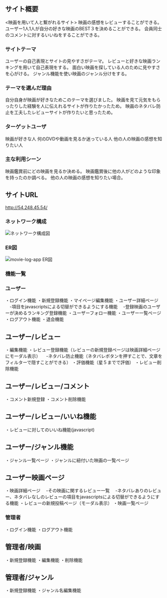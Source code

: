 # <movie-log-app>

## サイト概要
<映画を用いて人と繋がれるサイト>
映画の感想をレビューすることができる。
ユーザー1人1人が自分の好きな映画のBEST３を決めることができる。
会員同士のコメントに対するいいねをすることができる。

### サイトテーマ
ユーザーの自己表現とサイトの見やすさがテーマ。
レビューと好きな映画ランキングを用いて自己表現をする。
面白い映画を探している人のために見やすさを心がける。
ジャンル機能を使い映画のジャンル分けをする。

### テーマを選んだ理由
自分自身が映画が好きなためこのテーマを選びました。
映画を見て元気をもらったりした経験を人に伝えれるサイトが作りたかったため。
映画のネタバレ防止を工夫したレビューサイトが作りたいと思ったため。

### ターゲットユーザ
映画が好きな人
何のDVDや動画を見るか迷っている人
他の人の映画の感想を知りたい人

### 主な利用シーン
映画鑑賞前にどの映画を見るか決める。
映画鑑賞後に他の人がどのような印象を持ったのか調べる。
他の人の映画の感想を知りたい場合。

## サイトURL
http://54.248.45.54/

### ネットワーク構成
![ネットワーク構成図](https://user-images.githubusercontent.com/59969400/87900197-9d36c300-ca8e-11ea-8c98-9e2b247243bd.png)

### ER図
![movie-log-app ER図](https://user-images.githubusercontent.com/59969400/87900877-88f3c580-ca90-11ea-9c85-eabff7114e7d.png)

### 機能一覧

### ユーザー
・ログイン機能
・新規登録機能
・マイページ編集機能
・ユーザー詳細ページ
　-項目をjavascriptsによる切替ができるようにする機能
　-登録映画のユーザーが決めるランキング登録機能
・ユーザーフォロー機能
・ユーザー一覧ページ
・ログアウト機能
・退会機能
## ユーザー/レビュー
・編集機能
・レビュー登録機能（レビューの新規登録ページは映画詳細ページにモーダル表示）
　-ネタバレ防止機能（ネタバレボタンを押すことで、文章をフィルターで隠すことができる）
・評価機能（星５までで評価）
・レビュー削除機能
## ユーザー/レビュー/コメント
・コメント新規登録
・コメント削除機能
## ユーザー/レビュー/いいね機能
・レビューに対してのいいね機能(javascript)
## ユーザー/ジャンル機能
・ジャンル一覧ページ
・ジャンルに紐付いた映画の一覧ページ
## ユーザー映画ページ
・映画詳細ページ
　-その映画に関するレビュー一覧
　-ネタバレありのレビュー、ネタバレなしのレビューの項目をjavascriptsによる切替ができるようにする機能
・レビューの新規投稿ページ（モーダル表示）
・映画一覧ページ

### 管理者
・ログイン機能
・ログアウト機能
## 管理者/映画
・新規登録機能
・編集機能
・削除機能
## 管理者/ジャンル
・新規登録機能
・ジャンル名編集機能


